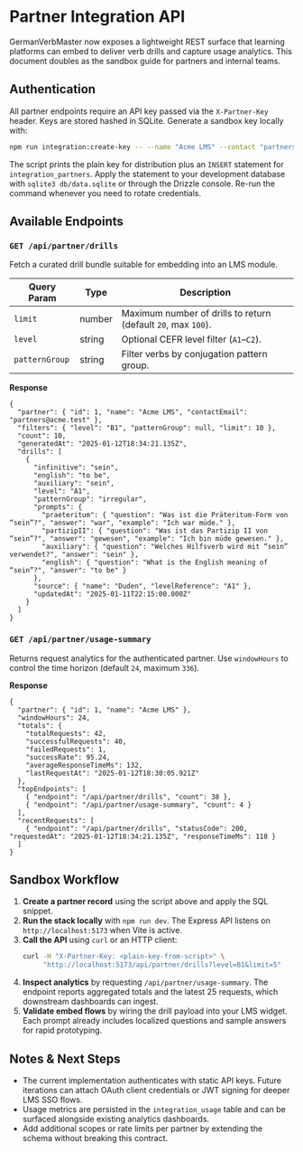 # Partner Integration API

GermanVerbMaster now exposes a lightweight REST surface that learning platforms can embed to deliver verb drills and capture usage analytics. This document doubles as the sandbox guide for partners and internal teams.

## Authentication

All partner endpoints require an API key passed via the `X-Partner-Key` header. Keys are stored hashed in SQLite. Generate a sandbox key locally with:

```bash
npm run integration:create-key -- --name "Acme LMS" --contact "partners@acme.test" --origins "https://sandbox.acme.test,https://lms.acme.test"
```

The script prints the plain key for distribution plus an `INSERT` statement for `integration_partners`. Apply the statement to your development database with `sqlite3 db/data.sqlite` or through the Drizzle console. Re-run the command whenever you need to rotate credentials.

## Available Endpoints

### `GET /api/partner/drills`
Fetch a curated drill bundle suitable for embedding into an LMS module.

| Query Param | Type | Description |
| --- | --- | --- |
| `limit` | number | Maximum number of drills to return (default `20`, max `100`). |
| `level` | string | Optional CEFR level filter (`A1`–`C2`). |
| `patternGroup` | string | Filter verbs by conjugation pattern group. |

**Response**
```jsonc
{
  "partner": { "id": 1, "name": "Acme LMS", "contactEmail": "partners@acme.test" },
  "filters": { "level": "B1", "patternGroup": null, "limit": 10 },
  "count": 10,
  "generatedAt": "2025-01-12T18:34:21.135Z",
  "drills": [
    {
      "infinitive": "sein",
      "english": "to be",
      "auxiliary": "sein",
      "level": "A1",
      "patternGroup": "irregular",
      "prompts": {
        "praeteritum": { "question": "Was ist die Präteritum-Form von “sein”?", "answer": "war", "example": "Ich war müde." },
        "partizipII": { "question": "Was ist das Partizip II von “sein”?", "answer": "gewesen", "example": "Ich bin müde gewesen." },
        "auxiliary": { "question": "Welches Hilfsverb wird mit “sein” verwendet?", "answer": "sein" },
        "english": { "question": "What is the English meaning of “sein”?", "answer": "to be" }
      },
      "source": { "name": "Duden", "levelReference": "A1" },
      "updatedAt": "2025-01-11T22:15:00.000Z"
    }
  ]
}
```

### `GET /api/partner/usage-summary`
Returns request analytics for the authenticated partner. Use `windowHours` to control the time horizon (default `24`, maximum `336`).

**Response**
```jsonc
{
  "partner": { "id": 1, "name": "Acme LMS" },
  "windowHours": 24,
  "totals": {
    "totalRequests": 42,
    "successfulRequests": 40,
    "failedRequests": 1,
    "successRate": 95.24,
    "averageResponseTimeMs": 132,
    "lastRequestAt": "2025-01-12T18:30:05.921Z"
  },
  "topEndpoints": [
    { "endpoint": "/api/partner/drills", "count": 38 },
    { "endpoint": "/api/partner/usage-summary", "count": 4 }
  ],
  "recentRequests": [
    { "endpoint": "/api/partner/drills", "statusCode": 200, "requestedAt": "2025-01-12T18:34:21.135Z", "responseTimeMs": 118 }
  ]
}
```

## Sandbox Workflow

1. **Create a partner record** using the script above and apply the SQL snippet.
2. **Run the stack locally** with `npm run dev`. The Express API listens on `http://localhost:5173` when Vite is active.
3. **Call the API** using `curl` or an HTTP client:
   ```bash
   curl -H "X-Partner-Key: <plain-key-from-script>" \
        "http://localhost:5173/api/partner/drills?level=B1&limit=5"
   ```
4. **Inspect analytics** by requesting `/api/partner/usage-summary`. The endpoint reports aggregated totals and the latest 25 requests, which downstream dashboards can ingest.
5. **Validate embed flows** by wiring the drill payload into your LMS widget. Each prompt already includes localized questions and sample answers for rapid prototyping.

## Notes & Next Steps

- The current implementation authenticates with static API keys. Future iterations can attach OAuth client credentials or JWT signing for deeper LMS SSO flows.
- Usage metrics are persisted in the `integration_usage` table and can be surfaced alongside existing analytics dashboards.
- Add additional scopes or rate limits per partner by extending the schema without breaking this contract.
